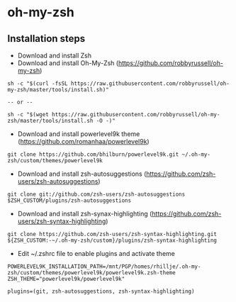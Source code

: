 # oh-my-zsh

## Installation steps

* Download and install Zsh
* Download and install Oh-My-Zsh (https://github.com/robbyrussell/oh-my-zsh)

```
sh -c "$(curl -fsSL https://raw.githubusercontent.com/robbyrussell/oh-my-zsh/master/tools/install.sh)"

-- or --

sh -c "$(wget https://raw.githubusercontent.com/robbyrussell/oh-my-zsh/master/tools/install.sh -O -)"
```

* Download and install powerlevel9k theme (https://github.com/romanhaa/powerlevel9k)

```
git clone https://github.com/bhilburn/powerlevel9k.git ~/.oh-my-zsh/custom/themes/powerlevel9k
```

* Download and install zsh-autosuggestions (https://github.com/zsh-users/zsh-autosuggestions)

```
git clone git://github.com/zsh-users/zsh-autosuggestions $ZSH_CUSTOM/plugins/zsh-autosuggestions
```

* Download and install zsh-synax-highlighting (https://github.com/zsh-users/zsh-syntax-highlighting)

```
git clone https://github.com/zsh-users/zsh-syntax-highlighting.git ${ZSH_CUSTOM:-~/.oh-my-zsh/custom}/plugins/zsh-syntax-highlighting
```

* Edit ~/.zshrc file to enable plugins and activate theme

```
POWERLEVEL9K_INSTALLATION_PATH=/mnt/PGP/homes/rhillje/.oh-my-zsh/custom/themes/powerlevel9k/powerlevel9k.zsh-theme
ZSH_THEME="powerlevel9k/powerlevel9k"

plugins=(git, zsh-autosuggestions, zsh-syntax-highlighting)
```
